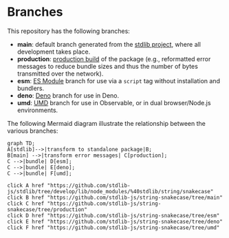 <!--

@license Apache-2.0

Copyright (c) 2022 The Stdlib Authors.

Licensed under the Apache License, Version 2.0 (the "License");
you may not use this file except in compliance with the License.
You may obtain a copy of the License at

   http://www.apache.org/licenses/LICENSE-2.0

Unless required by applicable law or agreed to in writing, software
distributed under the License is distributed on an "AS IS" BASIS,
WITHOUT WARRANTIES OR CONDITIONS OF ANY KIND, either express or implied.
See the License for the specific language governing permissions and
limitations under the License.

-->

# Branches

This repository has the following branches:

-   **main**: default branch generated from the [stdlib project][stdlib], where all development takes place.
-   **production**: [production build][production-url] of the package (e.g., reformatted error messages to reduce bundle sizes and thus the number of bytes transmitted over the network).
-   **esm**: [ES Module][esm-url] branch for use via a `script` tag without installation and bundlers.
-   **deno**: [Deno][deno-url] branch for use in Deno.
-   **umd**: [UMD][umd-url] branch for use in Observable, or in dual browser/Node.js environments.

The following Mermaid diagram illustrate the relationship between the various branches:

```mermaid
graph TD;
A[stdlib]-->|transform to standalone package|B;
B[main] -->|transform error messages| C[production];
C -->|bundle| D[esm];
C -->|bundle| E[deno];
C -->|bundle| F[umd];

click A href "https://github.com/stdlib-js/stdlib/tree/develop/lib/node_modules/%40stdlib/string/snakecase"
click B href "https://github.com/stdlib-js/string-snakecase/tree/main"
click C href "https://github.com/stdlib-js/string-snakecase/tree/production"
click D href "https://github.com/stdlib-js/string-snakecase/tree/esm"
click E href "https://github.com/stdlib-js/string-snakecase/tree/deno"
click F href "https://github.com/stdlib-js/string-snakecase/tree/umd"
```

[stdlib]: https://github.com/stdlib-js/stdlib/tree/develop/lib/node_modules/%40stdlib/string/snakecase
[production-url]: https://github.com/stdlib-js/string-snakecase/tree/production
[deno-url]: https://github.com/stdlib-js/string-snakecase/tree/deno
[umd-url]: https://github.com/stdlib-js/string-snakecase/tree/umd
[esm-url]: https://github.com/stdlib-js/string-snakecase/tree/esm

